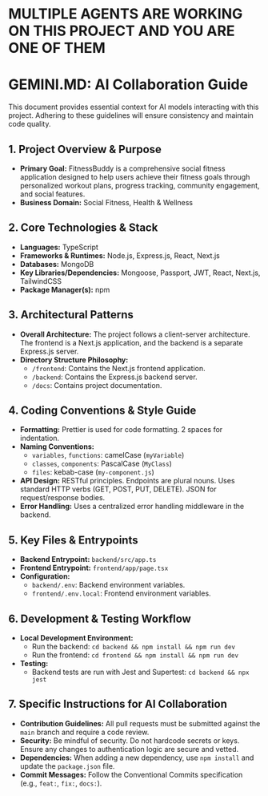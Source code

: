 # MULTIPLE AGENTS ARE WORKING ON THIS PROJECT AND YOU ARE ONE OF THEM

# GEMINI.MD: AI Collaboration Guide

This document provides essential context for AI models interacting with this project. Adhering to these guidelines will ensure consistency and maintain code quality.

## 1. Project Overview & Purpose

* **Primary Goal:** FitnessBuddy is a comprehensive social fitness application designed to help users achieve their fitness goals through personalized workout plans, progress tracking, community engagement, and social features.
* **Business Domain:** Social Fitness, Health & Wellness

## 2. Core Technologies & Stack

* **Languages:** TypeScript
* **Frameworks & Runtimes:** Node.js, Express.js, React, Next.js
* **Databases:** MongoDB
* **Key Libraries/Dependencies:** Mongoose, Passport, JWT, React, Next.js, TailwindCSS
* **Package Manager(s):** npm

## 3. Architectural Patterns

* **Overall Architecture:** The project follows a client-server architecture. The frontend is a Next.js application, and the backend is a separate Express.js server.
* **Directory Structure Philosophy:**
    * `/frontend`: Contains the Next.js frontend application.
    * `/backend`: Contains the Express.js backend server.
    * `/docs`: Contains project documentation.

## 4. Coding Conventions & Style Guide

* **Formatting:** Prettier is used for code formatting. 2 spaces for indentation.
* **Naming Conventions:**
    * `variables`, `functions`: camelCase (`myVariable`)
    * `classes`, `components`: PascalCase (`MyClass`)
    * `files`: kebab-case (`my-component.js`)
* **API Design:** RESTful principles. Endpoints are plural nouns. Uses standard HTTP verbs (GET, POST, PUT, DELETE). JSON for request/response bodies.
* **Error Handling:** Uses a centralized error handling middleware in the backend.

## 5. Key Files & Entrypoints

* **Backend Entrypoint:** `backend/src/app.ts`
* **Frontend Entrypoint:** `frontend/app/page.tsx`
* **Configuration:**
    * `backend/.env`: Backend environment variables.
    * `frontend/.env.local`: Frontend environment variables.

## 6. Development & Testing Workflow

* **Local Development Environment:**
    * Run the backend: `cd backend && npm install && npm run dev`
    * Run the frontend: `cd frontend && npm install && npm run dev`
* **Testing:**
    * Backend tests are run with Jest and Supertest: `cd backend && npx jest`

## 7. Specific Instructions for AI Collaboration

* **Contribution Guidelines:** All pull requests must be submitted against the `main` branch and require a code review.
* **Security:** Be mindful of security. Do not hardcode secrets or keys. Ensure any changes to authentication logic are secure and vetted.
* **Dependencies:** When adding a new dependency, use `npm install` and update the `package.json` file.
* **Commit Messages:** Follow the Conventional Commits specification (e.g., `feat:`, `fix:`, `docs:`).
